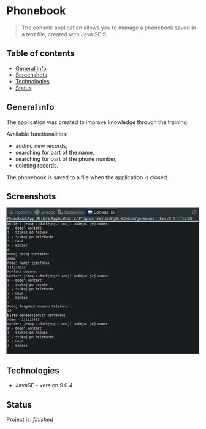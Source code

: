 # Phonebook
> The console application allows you to manage a phonebook saved in a text file, created with Java SE 9.

## Table of contents
* [General info](#general-info)
* [Screenshots](#screenshots)
* [Technologies](#technologies)
* [Status](#status)

## General info
The application was created to improve knowledge through the training.

Available functionalities:
- adding new records,
- searching for part of the name,
- searching for part of the phone number,
- deleting records.

The phonebook is saved to a file when the application is closed.

## Screenshots
![screnshots](./Phonebook.png)

## Technologies
* JavaSE - version 9.0.4

## Status
Project is: _finished_
